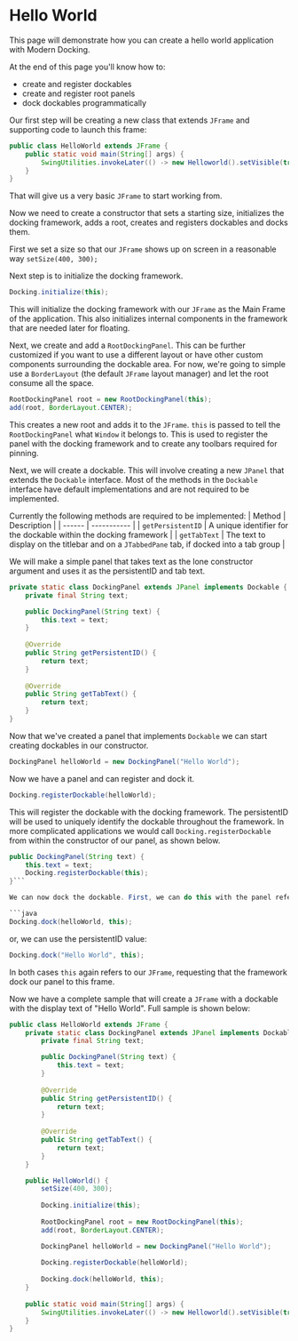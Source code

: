 # Hello World

This page will demonstrate how you can create a hello world application with Modern Docking.

At the end of this page you'll know how to:
* create and register dockables
* create and register root panels
* dock dockables programmatically

Our first step will be creating a new class that extends `JFrame` and supporting code to launch this frame:

```java
public class HelloWorld extends JFrame {
    public static void main(String[] args) {
        SwingUtilities.invokeLater(() -> new Helloworld().setVisible(true);
    }
}
```

That will give us a very basic `JFrame` to start working from.

Now we need to create a constructor that sets a starting size, initializes the docking framework, adds a root, creates and registers dockables and docks them.

First we set a size so that our `JFrame` shows up on screen in a reasonable way `setSize(400, 300);`

Next step is to initialize the docking framework.

```java
Docking.initialize(this);
```

This will initialize the docking framework with our `JFrame` as the Main Frame of the application. This also initializes internal components in the framework that are needed later for floating.

Next, we create and add a `RootDockingPanel`. This can be further customized if you want to use a different layout or have other custom components surrounding the dockable area. For now, we're going to simple use a `BorderLayout` (the default `JFrame` layout manager) and let the root consume all the space.

```java
RootDockingPanel root = new RootDockingPanel(this);
add(root, BorderLayout.CENTER);
```

This creates a new root and adds it to the `JFrame`. `this` is passed to tell the `RootDockingPanel` what `Window` it belongs to. This is used to register the panel with the docking framework and to create any toolbars required for pinning.

Next, we will create a dockable. This will involve creating a new `JPanel` that extends the `Dockable` interface. Most of the methods in the `Dockable` interface have default implementations and are not required to be implemented.

Currently the following methods are required to be implemented:
| Method | Description |
| ------ | ----------- |
| `getPersistentID` | A unique identifier for the dockable within the docking framework |
| `getTabText` | The text to display on the titlebar and on a `JTabbedPane` tab, if docked into a tab group |

We will make a simple panel that takes text as the lone constructor argument and uses it as the persistentID and tab text.

```java
private static class DockingPanel extends JPanel implements Dockable {
    private final String text;

    public DockingPanel(String text) {
		this.text = text;
	}
	
	@Override
	public String getPersistentID() {
		return text;
	}
	
	@Override
	public String getTabText() {
		return text;
	}
}
```

Now that we've created a panel that implements `Dockable` we can start creating dockables in our constructor.

```java
DockingPanel helloWorld = new DockingPanel("Hello World");
```

Now we have a panel and can register and dock it.

```java
Docking.registerDockable(helloWorld);
```

This will register the dockable with the docking framework. The persistentID will be used to uniquely identify the dockable throughout the framework. In more complicated applications we would call `Docking.registerDockable` from within the constructor of our panel, as shown below.

```java
public DockingPanel(String text) {
    this.text = text;
    Docking.registerDockable(this);
}```

We can now dock the dockable. First, we can do this with the panel reference directly.

```java
Docking.dock(helloWorld, this);
```

or, we can use the persistentID value:

```java
Docking.dock("Hello World", this);
```

In both cases `this` again refers to our `JFrame`, requesting that the framework dock our panel to this frame.

Now we have a complete sample that will create a `JFrame` with a dockable with the display text of "Hello World". Full sample is shown below:

```java
public class HelloWorld extends JFrame {
    private static class DockingPanel extends JPanel implements Dockable {
        private final String text;

        public DockingPanel(String text) {
            this.text = text;
        }
        
        @Override
        public String getPersistentID() {
            return text;
        }
        
        @Override
        public String getTabText() {
            return text;
        }
    }

    public HelloWorld() {
        setSize(400, 300);
        
        Docking.initialize(this);
        
        RootDockingPanel root = new RootDockingPanel(this);
        add(root, BorderLayout.CENTER);

        DockingPanel helloWorld = new DockingPanel("Hello World");
    
        Docking.registerDockable(helloWorld);
        
        Docking.dock(helloWorld, this);
    }
    
    public static void main(String[] args) {
        SwingUtilities.invokeLater(() -> new Helloworld().setVisible(true);
    }
}
```